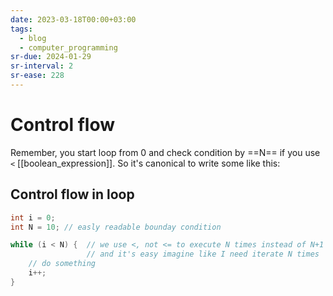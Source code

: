 ```yaml
---
date: 2023-03-18T00:00+03:00
tags:
  - blog
  - computer_programming
sr-due: 2024-01-29
sr-interval: 2
sr-ease: 228
---
```


# Control flow

Remember, you start loop from 0 and check condition by ==N== if you use `<`
[[boolean_expression]]. So it's canonical to write some like this:

## Control flow in loop

```c
int i = 0;
int N = 10; // easly readable bounday condition

while (i < N) {  // we use <, not <= to execute N times instead of N+1
                 // and it's easy imagine like I need iterate N times
    // do something
    i++;
}
```
